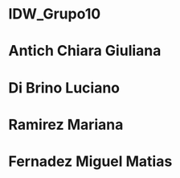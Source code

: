 # IDW_Grupo10
# Antich Chiara Giuliana
# Di Brino Luciano
# Ramirez Mariana
# Fernadez Miguel Matias
